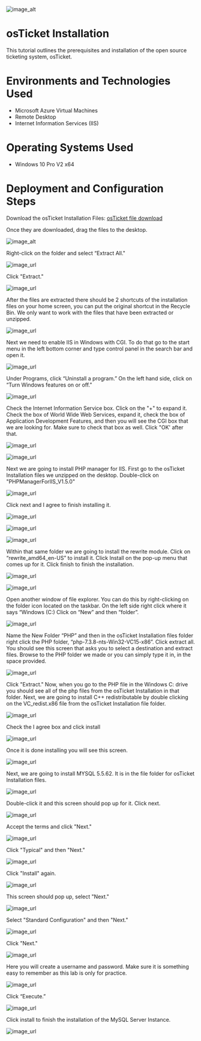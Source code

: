 ![image_alt](https://github.com/kamjamaya/osTicket-installation/blob/5b8ffcda83d48fdd945b6a29e80c08605440e04f/osTicket-logo.png)

# osTicket Installation

This tutorial outlines the prerequisites and installation of the open source ticketing system, osTicket.

# Environments and Technologies Used

- Microsoft Azure Virtual Machines
- Remote Desktop
- Internet Information Services (IIS)

# Operating Systems Used

- Windows 10 Pro V2 x64

# Deployment and Configuration Steps

Download the osTicket Installation Files: [osTicket file download](https://drive.google.com/uc?export=download&id=1b3RBkXTLNGXbibeMuAynkfzdBC1NnqaD) 

Once they are downloaded, drag the files to the desktop.

![image_alt](https://github.com/kamjamaya/osTicket-installation/blob/437a1d68c482f357fb48168e6e13930a60b4f1fe/osTicketInstall%201.png)

Right-click on the folder and select “Extract All."

![image_url](https://github.com/kamjamaya/osTicket-installation/blob/eb66329e27d0dfcce673b0539bc8730ff4fb533f/osTicketInstall%202.png)

Click "Extract."

![image_url](https://github.com/kamjamaya/osTicket-installation/blob/45fcdbd4743c68e7fbdb7e93a10ae4104b62d3b4/osTicketInstall%203.png)

After the files are extracted there should be 2 shortcuts of the installation files on your home screen, you can put the original shortcut in the Recycle Bin. We only want to work with the files that have been extracted or unzipped.

![image_url](https://github.com/kamjamaya/osTicket-installation/blob/90131791f795e4a13c79270818b4fc82899ba34f/osTicketInstall%204.png)

Next we need to enable IIS in Windows with CGI. To do that go to the start menu in the left bottom corner and type control panel in the search bar and open it. 

![image_url](https://github.com/kamjamaya/osTicket-installation/blob/6db11e2a65885eeee125cc0e3ce566b610e1a954/osTicketInstall%205.png)

Under Programs, click “Uninstall a program.” 
On the left hand side, click on “Turn Windows features on or off.”

![image_url](https://github.com/kamjamaya/osTicket-installation/blob/26804d297fbfe0a8c27e0d17b26c458f4247649f/osTicketInstall%206.png)

Check the Internet Information Service box. Click on the "+" to expand it.
Check the box of World Wide Web Services, expand it, check the box of Application Development Features, and then you will see the CGI box that we are looking for. Make sure to check that box as well. Click "OK' after that. 

![image_url](https://github.com/kamjamaya/osTicket-installation/blob/dd7bbaf6f40cd1acd165f9e2db8193e501a1fcbb/osTicketInstall%207.png) 

![image_url](https://github.com/kamjamaya/osTicket-installation/blob/e041a11c893c98b0c664f4c2b4b1a32994b8917e/osTicketInstall%208.png)

Next we are going to install PHP manager for IIS.
First go to the osTicket Installation files we unzipped on the desktop.
Double-click on "PHPManagerForIIS_V1.5.0"

![image_url](https://github.com/kamjamaya/osTicket-installation/blob/c159e6a98999f3130ecbd6da2702be461c808bd3/osTicketInstall%209.png)

Click next and I agree to finish installing it.

![image_url](https://github.com/kamjamaya/osTicket-installation/blob/c159e6a98999f3130ecbd6da2702be461c808bd3/osTicketInstall%2010.png)

![image_url](https://github.com/kamjamaya/osTicket-installation/blob/c159e6a98999f3130ecbd6da2702be461c808bd3/osTicketInstall%2011.png)

![image_url](https://github.com/kamjamaya/osTicket-installation/blob/c159e6a98999f3130ecbd6da2702be461c808bd3/osTicketInstall%2012.png)

Within that same folder we are going to install the rewrite module.
Click on “rewrite_amd64_en-US” to install it. Click Install on the pop-up menu that comes up for it. Click finish to finish the installation. 

![image_url](https://github.com/kamjamaya/osTicket-installation/blob/c159e6a98999f3130ecbd6da2702be461c808bd3/osTicketInstall%2013.png)

![image_url](https://github.com/kamjamaya/osTicket-installation/blob/c159e6a98999f3130ecbd6da2702be461c808bd3/osTicketInstall%2014.png)

Open another window of file explorer. You can do this by right-clicking on the folder icon located on the taskbar. On the left side right click where it says “Windows (C:)
Click on “New” and then “folder”.

![image_url](https://github.com/kamjamaya/osTicket-installation/blob/c159e6a98999f3130ecbd6da2702be461c808bd3/osTicketInstall%2015.png)

Name the New Folder “PHP” and then in the osTicket Installation files folder right click the PHP folder, “php-7.3.8-nts-Win32-VC15-x86”. Click extract all. You should see this screen that asks you to select a destination and extract files. Browse to the PHP folder we made or you can simply type it in, in the space provided. 

![image_url](https://github.com/kamjamaya/osTicket-installation/blob/215ec5b0aacdf5bd5fad74c9ff280569dce70495/osTicket.png)

Click "Extract."
Now, when you go to the PHP file in the Windows C: drive you should see all of the php files from the osTicket Installation in that folder.
Next, we are going to install C++ redistributable by double clicking on the VC_redist.x86 file from the osTicket Installation file folder. 

![image_url](https://github.com/kamjamaya/osTicket-installation/blob/fa27f8e1d780d3762b27b5e8e7cf9b823dccbf8b/osTicketInstall%2017.png)

Check the I agree box and click install

![image_url](https://github.com/kamjamaya/osTicket-installation/blob/57c5e55c0e84ea2bc36cfe1fb58c3b6a2ac48b36/osTicketInstall%2018.png)

Once it is done installing you will see this screen.

![image_url](https://github.com/kamjamaya/osTicket-installation/blob/57c5e55c0e84ea2bc36cfe1fb58c3b6a2ac48b36/osTicketInstall%2019.png)

 Next, we are going to install MYSQL 5.5.62. It is in the file folder for osTicket Installation files. 

![image_url](https://github.com/kamjamaya/osTicket-installation/blob/57c5e55c0e84ea2bc36cfe1fb58c3b6a2ac48b36/osTicket%20Install%2020.png)

Double-click it and this screen should pop up for it. Click next.

![image_url](https://github.com/kamjamaya/osTicket-installation/blob/57c5e55c0e84ea2bc36cfe1fb58c3b6a2ac48b36/osTicketInstall%2020.png)

 Accept the terms and click "Next."

![image_url](https://github.com/kamjamaya/osTicket-installation/blob/57c5e55c0e84ea2bc36cfe1fb58c3b6a2ac48b36/osTicketInstall%2021.png)

  Click "Typical" and then "Next." 

![image_url](https://github.com/kamjamaya/osTicket-installation/blob/57c5e55c0e84ea2bc36cfe1fb58c3b6a2ac48b36/osTicketInstall%2022.png)

 Click "Install" again. 

![image_url](https://github.com/kamjamaya/osTicket-installation/blob/f1a80b4a05379a6c15d7f27aa756e02bc8c48603/osTicketInstall%2023.png)

This screen should pop up, select "Next."

![image_url](https://github.com/kamjamaya/osTicket-installation/blob/f1a80b4a05379a6c15d7f27aa756e02bc8c48603/osTicketInstall%2024.png)

 Select "Standard Configuration" and then "Next."

 ![image_url](https://github.com/kamjamaya/osTicket-installation/blob/f1a80b4a05379a6c15d7f27aa756e02bc8c48603/osTicketInstall%2025.png)

Click "Next."

![image_url](https://github.com/kamjamaya/osTicket-installation/blob/f1a80b4a05379a6c15d7f27aa756e02bc8c48603/osTicketInstall%2026.png)

Here you will create a username and password. Make sure it is something easy to remember as this lab is only for practice. 

![image_url](https://github.com/kamjamaya/osTicket-installation/blob/f1a80b4a05379a6c15d7f27aa756e02bc8c48603/osTicketInstall%2027.png)

 Click “Execute.”

![image_url](https://github.com/kamjamaya/osTicket-installation/blob/f1a80b4a05379a6c15d7f27aa756e02bc8c48603/osTicketInstall%2028.png)

Click install to finish the installation of the MySQL Server Instance.

![image_url](https://github.com/kamjamaya/osTicket-installation/blob/f1a80b4a05379a6c15d7f27aa756e02bc8c48603/osTicketInstall%2029.png)
